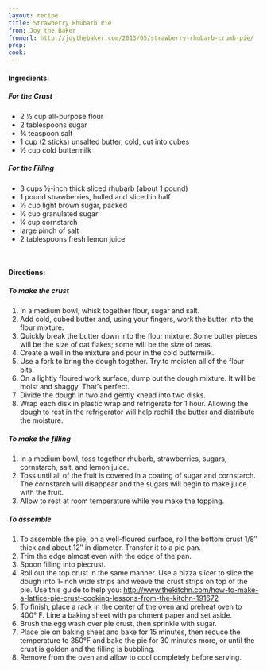 ```yaml
---
layout: recipe
title: Strawberry Rhubarb Pie
from: Joy the Baker
fromurl: http://joythebaker.com/2013/05/strawberry-rhubarb-crumb-pie/
prep: 
cook: 
---
```


#### Ingredients:

##### For the Crust

* 2 ½ cup all-purpose flour
* 2 tablespoons sugar
* ¾ teaspoon salt
* 1 cup (2 sticks) unsalted butter, cold, cut into cubes
* ½ cup cold buttermilk

##### For the Filling

* 3 cups ½-inch thick sliced rhubarb (about 1 pound)
* 1 pound strawberries, hulled and sliced in half
* ⅓ cup light brown sugar, packed
* ½ cup granulated sugar
* ¼ cup cornstarch
* large pinch of salt
* 2 tablespoons fresh lemon juice

<br>

#### Directions:

##### To make the crust
1. In a medium bowl, whisk together flour, sugar and salt. 
2. Add cold, cubed butter and, using your fingers, work the butter into the flour mixture. 
3. Quickly break the butter down into the flour mixture. Some butter pieces will be the size of oat flakes; some will be the size of peas. 
4. Create a well in the mixture and pour in the cold buttermilk. 
5. Use a fork to bring the dough together. Try to moisten all of the flour bits. 
6. On a lightly floured work surface, dump out the dough mixture. It will be moist and shaggy. That’s perfect. 
7. Divide the dough in two and gently knead into two disks. 
8. Wrap each disk in plastic wrap and refrigerate for 1 hour. Allowing the dough to rest in the refrigerator will help rechill the butter and distribute the moisture.

##### To make the filling
1. In a medium bowl, toss together rhubarb, strawberries, sugars, cornstarch, salt, and lemon juice.  
2. Toss until all of the fruit is covered in a coating of sugar and cornstarch.  The cornstarch will disappear and the sugars will begin to make juice with the fruit.
3. Allow to rest at room temperature while you make the topping.

##### To assemble
1. To assemble the pie, on a well-floured surface, roll the bottom crust 1/8″ thick and about 12″ in diameter. Transfer it to a pie pan. 
2. Trim the edge almost even with the edge of the pan.
3. Spoon filling into piecrust.
4. Roll out the top crust in the same manner. Use a pizza slicer to slice the dough into 1-inch wide strips and weave the crust strips on top of the pie. Use this guide to help you:
http://www.thekitchn.com/how-to-make-a-lattice-pie-crust-cooking-lessons-from-the-kitchn-191672
6. To finish, place a rack in the center of the oven and preheat oven to 400° F. Line a baking sheet with parchment paper and set aside.
7. Brush the egg wash over pie crust, then sprinkle with sugar.
8. Place pie on baking sheet and bake for 15 minutes, then reduce the temperature to 350°F and bake the pie for 30 minutes more, or until the crust is golden and the filling is bubbling. 
9. Remove from the oven and allow to cool completely before serving.
